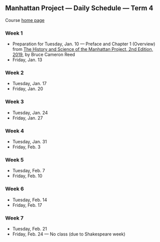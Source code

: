 ## Manhattan Project &mdash; Daily Schedule &mdash; Term 4

Course [home page](./)

### Week 1

* Preparation for Tuesday, Jan. 10 &mdash; Preface and Chapter 1 (Overview) from [The History and Science of the Manhattan Project, 2nd Edition, 2019](https://www.amazon.com/dp/3662581744), by Bruce Cameron Reed
* Friday, Jan. 13

### Week 2

* Tuesday, Jan. 17
* Friday, Jan. 20

### Week 3

* Tuesday, Jan. 24
* Friday, Jan. 27

### Week 4

* Tuesday, Jan. 31
* Friday, Feb. 3

### Week 5

* Tuesday, Feb. 7
* Friday, Feb. 10

### Week 6

* Tuesday, Feb. 14
* Friday, Feb. 17

### Week 7

* Tuesday, Feb. 21
* Friday, Feb. 24 &mdash; No class (due to Shakespeare week)
